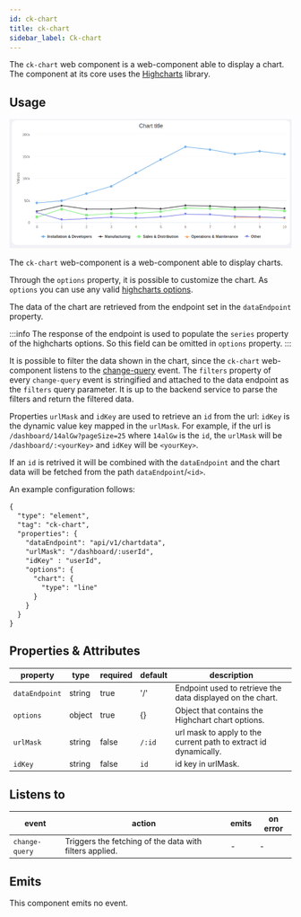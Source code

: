 ```yaml
---
id: ck-chart
title: ck-chart
sidebar_label: Ck-chart
---
```

The `ck-chart` web component is a web-component able to display a chart. The component at its core uses the [Highcharts](https://www.highcharts.com/) library. 

## Usage

![ck-chart](../img/ck-chart.png)

The `ck-chart` web-component is a web-component able to display charts.

Through the `options` property, it is possible to customize the chart. As `options` you can use any valid [highcharts options](https://api.highcharts.com/highcharts/).

The data of the chart are retrieved from the endpoint set in the `dataEndpoint` property. 

:::info
The response of the endpoint is used to populate the `series` property of the highcharts options. So this field can be omitted in `options` property. 
:::


It is possible to filter the data shown in the chart, since the `ck-chart` web-component listens to the [change-query](../../../business_suite/backoffice/events#change-query) event. The `filters` property of every `change-query` event is stringified and attached to the data endpoint as the `filters` query parameter. It is up to the backend service to parse the filters and return the filtered data.

Properties `urlMask` and `idKey` are used to retrieve an `id` from the url: `idKey` is the dynamic value key mapped in the `urlMask`. For example, if the url is `/dashboard/14alGw?pageSize=25` where `14alGw` is the `id`, the `urlMask` will be `/dashboard/:<yourKey>` and `idKey` will be `<yourKey>`.

If an `id` is retrived it will be combined with the `dataEndpoint` and the chart data will be fetched from the path `dataEndpoint`/`<id>`.

An example configuration follows: 

```
{
  "type": "element",
  "tag": "ck-chart",
  "properties": {
    "dataEndpoint": "api/v1/chartdata",
    "urlMask": "/dashboard/:userId",
    "idKey" : "userId",
    "options": {
      "chart": {
        "type": "line"
      }
    }
  }
}
```

## Properties & Attributes

| property | type | required | default | description |
|----------|------|----------|---------|-------------|
|`dataEndpoint`| string | true | '/' | Endpoint used to retrieve the data displayed on the chart. |
|`options`| object | true | {} | Object that contains the Highchart chart options. |
|`urlMask`| string | false |`/:id` | url mask to apply to the current path to extract id dynamically. |
|`idKey`| string | false |`id` | id key in urlMask. | 


## Listens to

| event | action | emits | on error |
|-------|--------|-------|----------|
|`change-query`| Triggers the fetching of the data with filters applied. | - | - |

## Emits

This component emits no event.
